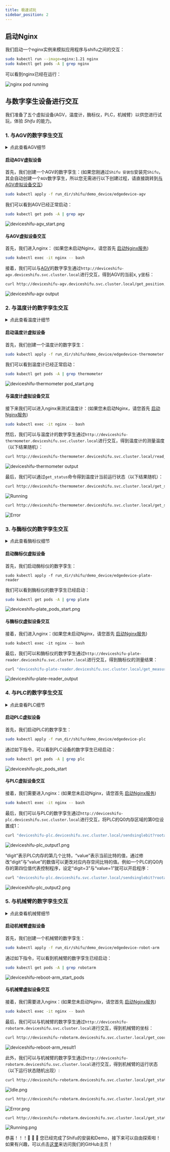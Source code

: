 ```yaml
---
title: 极速试玩
sidebar_position: 2
---
```

## 启动Nginx
我们启动一个nginx实例来模拟应用程序与shifu之间的交互：

```bash
sudo kubectl run --image=nginx:1.21 nginx
sudo kubectl get pods -A | grep nginx
```
可以看到nginx已经在运行：

![nginx pod running](images/nginxPodStatus.png)

## 与数字孪生设备进行交互

我们准备了五个虚拟设备(AGV，温度计，酶标仪，PLC，机械臂）以供您进行试玩，体验 *Shifu* 的能力。

### 1. 与AGV的数字孪生交互
<details>
  <summary> 点此查看AGV细节 </summary>
  Q：什么是AGV? <br/>
  A：AGV是一种自动导引运输车，具体介绍请点击<a href="https://baike.baidu.com/item/自动导引运输车/15535355">这里</a>。<br/>
  Q：这个试玩中如何模拟AGV? <br/>
  A：当模拟AGV接收到get_position命令时会生成并返回设备当前位置的x、y轴坐标。
</details>

#### 启动AGV虚拟设备
首先，我们创建一个AGV的数字孪生：(如果您刚通过`Shifu 安装包`安装完`Shifu`，其会自动创建一个`AGV`数字孪生，所以您无需进行以下创建过程，请直接跳转到[与AGV虚拟设备交互](#与agv虚拟设备交互))

```bash
sudo kubectl apply -f run_dir/shifu/demo_device/edgedevice-agv
```
我们可以看到AGV已经正常启动：

```bash
sudo kubectl get pods -A | grep agv
```
![deviceshifu-agv_start.png](images/deviceshifu-agv_start.png)

#### 与AGV虚拟设备交互

首先，我们进入nginx： (如果您未启动Nginx，请您首先 [启动Nginx服务](#启动nginx))

```bash
sudo kubectl exec -it nginx -- bash
```

接着，我们可以与[AGV](https://baike.baidu.com/item/自动导引运输车/15535355)的数字孪生通过`http://deviceshifu-agv.deviceshifu.svc.cluster.local`进行交互，得到AGV的当前x, y坐标：
```bash
curl http://deviceshifu-agv.deviceshifu.svc.cluster.local/get_position;echo
```

![deviceshifu-agv output](images/deviceshifu-agv_output.png)

### 2. 与温度计的数字孪生交互
<details>
  <summary> 点此查看温度计细节 </summary>
  Q：在这个试玩中如何模拟温度计?<br/>
  A：当模拟温度计接收到read_value命令时会生成并返回当前温度计的读数。
</details>

#### 启动温度计虚拟设备
首先，我们创建一个温度计的数字孪生：
```bash
sudo kubectl apply -f run_dir/shifu/demo_device/edgedevice-thermometer
```

我们可以看到温度计已经正常启动：
```bash
sudo kubectl get pods -A | grep thermometer
```

![deviceshifu-thermometer pod_start.png](images/deviceshifu-thermometer_pod_start.png)

#### 与温度计虚拟设备交互
接下来我们可以进入nginx来测试温度计：(如果您未启动Nginx，请您首先 [启动Nginx服务](#启动nginx))

```bash
sudo kubectl exec -it nginx -- bash
```

然后，我们可以与温度计的数字孪生通过`http://deviceshifu-thermometer.deviceshifu.svc.cluster.local`进行交互，得到温度计的测量温度（以下结果随机）：
```bash
curl http://deviceshifu-thermometer.deviceshifu.svc.cluster.local/read_value;echo
```

![deviceshifu-thermometer output](images/deviceshifu-thermometer-output.png)

最后，我们可以通过`get_status`命令得到温度计当前运行状态（以下结果随机）：

```bash
curl http://deviceshifu-thermometer.deviceshifu.svc.cluster.local/get_status;echo
```

![Running](images/Running.png)

```bash
curl http://deviceshifu-thermometer.deviceshifu.svc.cluster.local/get_status;echo
```

![Error](images/Error.png)

### 3. 与酶标仪的数字孪生交互

<details>
  <summary> 点此查看酶标仪细节 </summary>
  Q：什么是酶标仪? <br/>
  A：酶标仪是一种实验室设备，具体介绍请点击<a href="https://baike.baidu.com/item/%E9%85%B6%E6%A0%87%E4%BB%AA">这里</a>。<br/>
  Q：在这个试玩中如何模拟酶标仪? <br/>
  A：当模拟酶标仪接收到命令get_measurement会返回8*12的矩阵，其中的每一个数字代表一个样本中光谱分析扫描的结果数值。
</details>

#### 启动酶标仪虚拟设备
首先，我们启动酶标仪的数字孪生：

```
sudo kubectl apply -f run_dir/shifu/demo_device/edgedevice-plate-reader
```

我们可以看到酶标仪的数字孪生已经启动：

```bash
sudo kubectl get pods -A | grep plate
```
![deviceshifu-plate_pods_start.png](images/deviceshifu-plate-reader_pod_start.png)

#### 与酶标仪虚拟设备交互
接着，我们进入nginx：(如果您未启动Nginx，请您首先 [启动Nginx服务](#启动nginx))

```
sudo kubectl exec -it nginx -- bash
```

最后，我们可以和酶标仪的数字孪生通过`http://deviceshifu-plate-reader.deviceshifu.svc.cluster.local`进行交互，得到酶标仪的测量结果：
```bash
curl "deviceshifu-plate-reader.deviceshifu.svc.cluster.local/get_measurement"
```
![deviceshifu-plate-reader_output](images/deviceshifu-plate-reader_output.png)

### 4. 与PLC的数字孪生交互

<details>
  <summary> 点此查看PLC细节 </summary>
  Q：什么是PLC? <br/>
  A：PLC是一种非常普遍的工业控制器，具体介绍请点击<a href="https://baike.baidu.com/item/%E5%8F%AF%E7%BC%96%E7%A8%8B%E9%80%BB%E8%BE%91%E6%8E%A7%E5%88%B6%E5%99%A8/84414?fromtitle=PLC&fromid=275974">这里</a>。<br/>
  Q：在这个试玩中如何模拟PLC? <br/>
  A：当模拟PLC接收到 sendsinglebit 命令可以修改内存区域中一个bit，接收到 getcontent 命令可以得到内存区域中一个byte的值。
</details>

#### 启动PLC虚拟设备
首先，我们启动PLC的数字孪生：

```bash
sudo kubectl apply -f run_dir/shifu/demo_device/edgedevice-plc
```

通过如下指令，可以看到PLC设备的数字孪生已经启动：

```bash
sudo kubectl get pods -A | grep plc
```

![deviceshifu-plc_pods_start](images/deviceshifu-plc_pods_start.png)
#### 与PLC虚拟设备交互
接着，我们需要进入nginx：(如果您未启动Nginx，请您首先 [启动Nginx服务](#启动nginx))

```bash
sudo kubectl exec -it nginx -- bash
```

最后，我们可以与PLC的数字孪生通过`http://deviceshifu-plc.deviceshifu.svc.cluster.local`进行交互，将PLC的Q0内存区域的第0位设置成1：
```bash
curl "deviceshifu-plc.deviceshifu.svc.cluster.local/sendsinglebit?rootaddress=Q&address=0&start=0&digit=0&value=1";echo
```

![deviceshifu-plc_output1.png](images/deviceshifu-plc_output1.png)

“digit”表示PLC内存的第几个比特，“value”表示当前比特的值，通过修改“digit”与“value”的数值可以更改对应内存空间比特的值。例如一个PLC的Q0内存的第四位值代表控制程序，设定“digit=3”与“value=1”就可以开启程序：

```bash
curl "deviceshifu-plc.deviceshifu.svc.cluster.local/sendsinglebit?rootaddress=Q&address=0&start=0&digit=3&value=1";echo
```

![deviceshifu-plc_output2.png](images/deviceshifu-plc_output2.png)

### 5. 与机械臂的数字孪生交互
<details>
  <summary> 点此查看机械臂细节 </summary>
  Q：什么是机械臂? <br/>
  A：机械臂是一种非常普遍的工业控制器，具体介绍请点击<a href="https://baike.baidu.com/item/%E6%9C%BA%E6%A2%B0%E8%87%82/2178090">这里</a>。<br/>
  Q：在这个试玩中如何模拟机械臂? <br/>
  A：当模拟机械臂接收到get_coordinate命令后会返回其当前的x, y, z轴坐标。
</details>

#### 启动机械臂虚拟设备
首先，我们创建一个机械臂的数字孪生：

```bash
sudo kubectl apply -f run_dir/shifu/demo_device/edgedevice-robot-arm
```

通过如下指令，可以看到机械臂的数字孪生已经启动：

```bash
sudo kubectl get pods -A | grep robotarm
```

![deviceshifu-reboot-arm_start_pods](images/deviceshifu-reboot-arm_start_pods.png)

#### 与机械臂虚拟设备交互
接着，我们需要进入nginx：(如果您未启动Nginx，请您首先 [启动Nginx服务](#启动nginx))

```bash
sudo kubectl exec -it nginx -- bash
```

最后，我们可以与机械臂的数字孪生通过`http://deviceshifu-robotarm.deviceshifu.svc.cluster.local`进行交互，得到机械臂的坐标：
```bash
curl http://deviceshifu-robotarm.deviceshifu.svc.cluster.local/get_coordinate;echo
```

![deviceshifu-reboot-arm_result1](images/deviceshifu-reboot-arm_result1.png)

此外，我们可以与机械臂的数字孪生通过`http://deviceshifu-robotarm.deviceshifu.svc.cluster.local`进行交互，得到机械臂的运行状态（以下运行状态随机出现）:
```bash
curl http://deviceshifu-robotarm.deviceshifu.svc.cluster.local/get_status;echo
```

![Idle.png](images/Idle.png)

```bash
curl http://deviceshifu-robotarm.deviceshifu.svc.cluster.local/get_status;echo
```

![Error.png](images/Error.png)

```bash
curl http://deviceshifu-robotarm.deviceshifu.svc.cluster.local/get_status;echo
```

![Running.png](images/Running.png)

恭喜！！！:rocket: :rocket: :rocket: 您已经完成了Shifu的安装和Demo，接下来可以自由探索啦！
如果有兴趣，可以点击[这里](github.md)来访问我们的GitHub主页！
